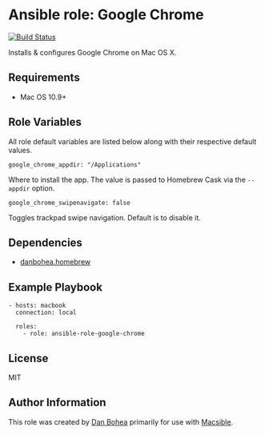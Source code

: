 # Ansible role: Google Chrome

[![Build Status](https://travis-ci.org/danbohea/ansible-role-google-chrome.svg?branch=master)](https://travis-ci.org/danbohea/ansible-role-google-chrome)

Installs & configures Google Chrome on Mac OS X.


## Requirements

- Mac OS 10.9+


## Role Variables

All role default variables are listed below along with their respective default values.

```
google_chrome_appdir: "/Applications"
```

Where to install the app. The value is passed to Homebrew Cask via the `--appdir` option.

```
google_chrome_swipenavigate: false
```

Toggles trackpad swipe navigation. Default is to disable it.


## Dependencies

- [danbohea.homebrew](https://galaxy.ansible.com/danbohea/homebrew)


## Example Playbook

```
- hosts: macbook
  connection: local

  roles:
    - role: ansible-role-google-chrome
```

## License

MIT


## Author Information

This role was created by [Dan Bohea](http://bohea.co.uk) primarily for use with [Macsible](https://github.com/danbohea/macsible).
